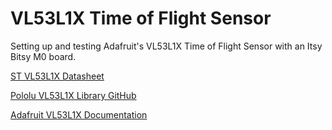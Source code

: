 # VL53L1X Time of Flight Sensor
Setting up and testing Adafruit's VL53L1X Time of Flight Sensor with an Itsy Bitsy M0 board.

[ST VL53L1X Datasheet](https://www.st.com/resource/en/datasheet/vl53l1x.pdf)

[Pololu VL53L1X Library GitHub](https://github.com/pololu/vl53l1x-st-api-arduino/tree/master)

[Adafruit VL53L1X Documentation](https://learn.adafruit.com/adafruit-vl53l1x/arduino)